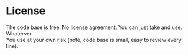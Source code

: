 # License

The code base is free.  No license agreement.  You can just take and use.  Whaterver.  
You use at your own risk (note, code base is small, easy to review every line).
